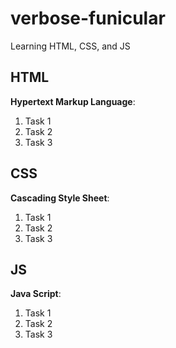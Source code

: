 # verbose-funicular
Learning HTML, CSS, and JS

## HTML
**Hypertext Markup Language**:
1. Task 1
2. Task 2
3. Task 3

## CSS
**Cascading Style Sheet**:
1. Task 1
2. Task 2
3. Task 3

## JS
**Java Script**:
1. Task 1
2. Task 2
3. Task 3